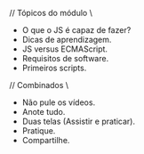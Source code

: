 // Tópicos do módulo \\

- O que o JS é capaz de fazer?
- Dicas de aprendizagem.
- JS versus ECMAScript.
- Requisitos de software.
- Primeiros scripts.

// Combinados \\

- Não pule os vídeos.
- Anote tudo.
- Duas telas (Assistir e praticar).
- Pratique.
- Compartilhe.
